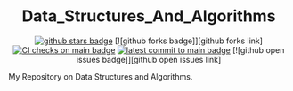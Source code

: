 <div align="center">

# Data_Structures_And_Algorithms

[![github stars badge]][github stars link] [![github forks badge]][github forks link] [![CI checks on main badge]][CI checks on main link] [![latest commit to main badge]][latest commit to main link] [![github open issues badge]][github open issues link]

</div>

My Repository on Data Structures and Algorithms.

[data structures]: https://sm2774us.github.io/Data_Structures_And_Algorithms/data_structures/
[algorithms]: https://sm2774us.github.io/Data_Structures_And_Algorithms/algorithms/
[miscellaneous]: https://sm2774us.github.io/Data_Structures_And_Algorithms/miscellaneous/
[github issues]: https://github.com/sm2774us/Data_Structures_And_Algorithms/issues
[docs home]: https://sm2774us.github.io/Data_Structures_And_Algorithms
[CI checks on main badge]: https://flat.badgen.net/github/checks/sm2774us/Data_Structures_And_Algorithms/main?label=CI%20status%20on%20main&cache=900&icon=github
[CI checks on main link]: https://github.com/sm2774us/Data_Structures_And_Algorithms/actions?query=branch%3Amain
[github open prs badge]: https://flat.badgen.net/github/open-prs/sm2774us/Data_Structures_And_Algorithms?icon=github
[github open prs link]: https://github.com/sm2774us/Data_Structures_And_Algorithms/pulls?q=is%3Apr+is%3Aopen
[github stars badge]: https://flat.badgen.net/github/stars/sm2774us/Data_Structures_And_Algorithms?icon=github
[github stars link]: https://github.com/sm2774us/Data_Structures_And_Algorithms/stargazers
[latest commit to main badge]: https://flat.badgen.net/github/last-commit/sm2774us/Data_Structures_And_Algorithms/main?icon=github&color=yellow&label=last%20dev%20commit&cache=900
[latest commit to main link]: https://github.com/sm2774us/Data_Structures_And_Algorithms/commits/main
[latest release badge]: https://flat.badgen.net/github/release/sm2774us/Data_Structures_And_Algorithms/development?icon=github
[latest release link]: https://github.com/sm2774us/Data_Structures_And_Algorithms/releases/latest
